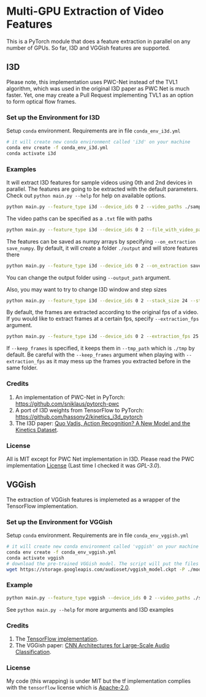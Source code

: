 # Multi-GPU Extraction of Video Features

This is a PyTorch module that does a feature extraction in parallel on any number of GPUs. So far, I3D and VGGish features are supported.


## I3D

Please note, this implementation uses PWC-Net instead of the TVL1 algorithm, which was used in the original I3D paper as PWC Net is much faster. Yet, one may create a Pull Request implementing TVL1 as an option to form optical flow frames.

### Set up the Environment for I3D
Setup `conda` environment. Requirements are in file `conda_env_i3d.yml`
```bash
# it will create new conda environment called 'i3d' on your machine 
conda env create -f conda_env_i3d.yml
conda activate i3d
```

### Examples
It will extract I3D features for sample videos using 0th and 2nd devices in parallel. The features are going to be extracted with the default parameters. Check out `python main.py --help` for help on available options.
```bash
python main.py --feature_type i3d --device_ids 0 2 --video_paths ./sample/v_ZNVhz7ctTq0.mp4 ./sample/v_GGSY1Qvo990.mp4
```

The video paths can be specified as a `.txt` file with paths
```bash
python main.py --feature_type i3d --device_ids 0 2 --file_with_video_paths ./sample/sample_video_paths.txt
```

The features can be saved as numpy arrays by specifying `--on_extraction save_numpy`. By default, it will create a folder `./output` and will store features there
```bash
python main.py --feature_type i3d --device_ids 0 2 --on_extraction save_numpy --file_with_video_paths ./sample/sample_video_paths.txt
```
You can change the output folder using `--output_path` argument.

Also, you may want to try to change I3D window and step sizes
```bash
python main.py --feature_type i3d --device_ids 0 2 --stack_size 24 --step_size 24 --file_with_video_paths ./sample/sample_video_paths.txt
```

By default, the frames are extracted according to the original fps of a video. If you would like to extract frames at a certain fps, specify `--extraction_fps` argument.
```bash
python main.py --feature_type i3d --device_ids 0 2 --extraction_fps 25 --stack_size 24 --step_size 24 --file_with_video_paths ./sample/sample_video_paths.txt
```

If `--keep_frames` is specified, it keeps them in `--tmp_path` which is `./tmp` by default. Be careful with the `--keep_frames` argument when playing with `--extraction_fps` as it may mess up the frames you extracted before in the same folder.

### Credits
1. An implementation of PWC-Net in PyTorch: https://github.com/sniklaus/pytorch-pwc
2. A port of I3D weights from TensorFlow to PyTorch: https://github.com/hassony2/kinetics_i3d_pytorch
3. The I3D paper: [Quo Vadis, Action Recognition? A New Model and the Kinetics Dataset](https://arxiv.org/abs/1705.07750).

### License 
All is MIT except for PWC Net implementation in I3D. Please read the PWC implementation [License](https://github.com/sniklaus/pytorch-pwc) (Last time I checked it was _GPL-3.0_).

## VGGish

The extraction of VGGish features is implemeted as a wrapper of the TensorFlow implementation.

### Set up the Environment for VGGish
Setup `conda` environment. Requirements are in file `conda_env_vggish.yml`
```bash
# it will create new conda environment called 'vggish' on your machine 
conda env create -f conda_env_vggish.yml
conda activate vggish
# download the pre-trained VGGish model. The script will put the files in the checkpoint directory
wget https://storage.googleapis.com/audioset/vggish_model.ckpt -P ./models/vggish/checkpoints
```

### Example

```bash
python main.py --feature_type vggish --device_ids 0 2 --video_paths ./sample/v_ZNVhz7ctTq0.mp4 ./sample/v_GGSY1Qvo990.mp4
```
See `python main.py --help` for more arguments and I3D examples

### Credits
1. The [TensorFlow implementation](https://github.com/tensorflow/models/tree/0b3a8abf095cb8866ca74c2e118c1894c0e6f947/research/audioset/vggish). 
2. The VGGish paper: [CNN Architectures for Large-Scale Audio Classification](https://arxiv.org/abs/1609.09430).

### License 
My code (this wrapping) is under MIT but the tf implementation complies with the `tensorflow` license which is [Apache-2.0](https://github.com/tensorflow/models/blob/master/LICENSE).